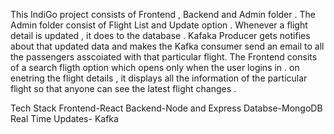 This IndiGo project consists of Frontend , Backend and Admin folder . The Admin folder consist of Flight List and Update option . Whenever a flight detail is updated , it does to the database . Kafaka Producer gets notifies about that updated data and makes the Kafka consumer send an email to all the passengers asscoiated with that particular flight.
The Frontend consits of a search fligth option which opens only when the user logins in . on enetring the flight details , it displays all the information of the particular flight so that anyone can see the latest flight changes .

Tech Stack 
Frontend-React
Backend-Node and Express
Databse-MongoDB
Real Time Updates- Kafka
